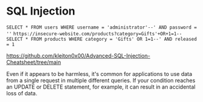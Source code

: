 # SQL Injection

`SELECT * FROM users WHERE username = 'administrator'--' AND password = ''`
`https://insecure-website.com/products?category=Gifts'+OR+1=1--`
`SELECT * FROM products WHERE category = 'Gifts' OR 1=1--' AND released = 1`

https://github.com/kleiton0x00/Advanced-SQL-Injection-Cheatsheet/tree/main




Even if it appears to be harmless, it's common for applications to use data from a single request in multiple different queries. If your condition reaches an UPDATE or DELETE statement, for example, it can result in an accidental loss of data.